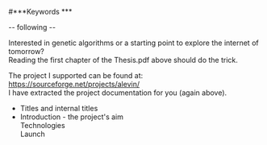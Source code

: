 #***Keywords ***

-- following --

Interested in genetic algorithms or a starting point to explore the internet of tomorrow? <br>
Reading the first chapter of the Thesis.pdf above should do the trick.

The project I supported can be found at: https://sourceforge.net/projects/alevin/ <br>
I have extracted the project documentation for you (again above).

- Titles and internal titles <br>
- Introduction - the project's aim <br>
Technologies <br>
Launch <br>



